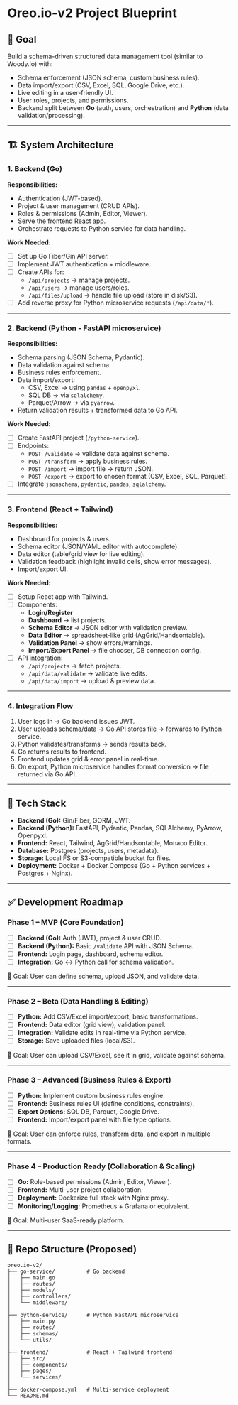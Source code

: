 # Oreo.io-v2 Project Blueprint

## 📌 Goal
Build a schema-driven structured data management tool (similar to Woody.io) with:
- Schema enforcement (JSON schema, custom business rules).
- Data import/export (CSV, Excel, SQL, Google Drive, etc.).
- Live editing in a user-friendly UI.
- User roles, projects, and permissions.
- Backend split between **Go** (auth, users, orchestration) and **Python** (data validation/processing).

---

## 🏗️ System Architecture

### 1. Backend (Go)
**Responsibilities:**
- Authentication (JWT-based).
- Project & user management (CRUD APIs).
- Roles & permissions (Admin, Editor, Viewer).
- Serve the frontend React app.
- Orchestrate requests to Python service for data handling.

**Work Needed:**
- [ ] Set up Go Fiber/Gin API server.
- [ ] Implement JWT authentication + middleware.
- [ ] Create APIs for:
  - `/api/projects` → manage projects.
  - `/api/users` → manage users/roles.
  - `/api/files/upload` → handle file upload (store in disk/S3).
- [ ] Add reverse proxy for Python microservice requests (`/api/data/*`).

---

### 2. Backend (Python - FastAPI microservice)
**Responsibilities:**
- Schema parsing (JSON Schema, Pydantic).
- Data validation against schema.
- Business rules enforcement.
- Data import/export:
  - CSV, Excel → using `pandas` + `openpyxl`.
  - SQL DB → via `sqlalchemy`.
  - Parquet/Arrow → via `pyarrow`.
- Return validation results + transformed data to Go API.

**Work Needed:**
- [ ] Create FastAPI project (`/python-service`).
- [ ] Endpoints:
  - `POST /validate` → validate data against schema.
  - `POST /transform` → apply business rules.
  - `POST /import` → import file → return JSON.
  - `POST /export` → export to chosen format (CSV, Excel, SQL, Parquet).
- [ ] Integrate `jsonschema`, `pydantic`, `pandas`, `sqlalchemy`.

---

### 3. Frontend (React + Tailwind)
**Responsibilities:**
- Dashboard for projects & users.
- Schema editor (JSON/YAML editor with autocomplete).
- Data editor (table/grid view for live editing).
- Validation feedback (highlight invalid cells, show error messages).
- Import/export UI.

**Work Needed:**
- [ ] Setup React app with Tailwind.
- [ ] Components:
  - **Login/Register**
  - **Dashboard** → list projects.
  - **Schema Editor** → JSON editor with validation preview.
  - **Data Editor** → spreadsheet-like grid (AgGrid/Handsontable).
  - **Validation Panel** → show errors/warnings.
  - **Import/Export Panel** → file chooser, DB connection config.
- [ ] API integration:
  - `/api/projects` → fetch projects.
  - `/api/data/validate` → validate live edits.
  - `/api/data/import` → upload & preview data.

---

### 4. Integration Flow
1. User logs in → Go backend issues JWT.
2. User uploads schema/data → Go API stores file → forwards to Python service.
3. Python validates/transforms → sends results back.
4. Go returns results to frontend.
5. Frontend updates grid & error panel in real-time.
6. On export, Python microservice handles format conversion → file returned via Go API.

---

## 🔑 Tech Stack
- **Backend (Go):** Gin/Fiber, GORM, JWT.
- **Backend (Python):** FastAPI, Pydantic, Pandas, SQLAlchemy, PyArrow, Openpyxl.
- **Frontend:** React, Tailwind, AgGrid/Handsontable, Monaco Editor.
- **Database:** Postgres (projects, users, metadata).
- **Storage:** Local FS or S3-compatible bucket for files.
- **Deployment:** Docker + Docker Compose (Go + Python services + Postgres + Nginx).

---

## ✅ Development Roadmap

### Phase 1 – MVP (Core Foundation)
- [ ] **Backend (Go):** Auth (JWT), project & user CRUD.
- [ ] **Backend (Python):** Basic `/validate` API with JSON Schema.
- [ ] **Frontend:** Login page, dashboard, schema editor.
- [ ] **Integration:** Go ↔ Python call for schema validation.

🎯 Goal: User can define schema, upload JSON, and validate data.

---

### Phase 2 – Beta (Data Handling & Editing)
- [ ] **Python:** Add CSV/Excel import/export, basic transformations.
- [ ] **Frontend:** Data editor (grid view), validation panel.
- [ ] **Integration:** Validate edits in real-time via Python service.
- [ ] **Storage:** Save uploaded files (local/S3).

🎯 Goal: User can upload CSV/Excel, see it in grid, validate against schema.

---

### Phase 3 – Advanced (Business Rules & Export)
- [ ] **Python:** Implement custom business rules engine.
- [ ] **Frontend:** Business rules UI (define conditions, constraints).
- [ ] **Export Options:** SQL DB, Parquet, Google Drive.
- [ ] **Frontend:** Import/export panel with file type options.

🎯 Goal: User can enforce rules, transform data, and export in multiple formats.

---

### Phase 4 – Production Ready (Collaboration & Scaling)
- [ ] **Go:** Role-based permissions (Admin, Editor, Viewer).
- [ ] **Frontend:** Multi-user project collaboration.
- [ ] **Deployment:** Dockerize full stack with Nginx proxy.
- [ ] **Monitoring/Logging:** Prometheus + Grafana or equivalent.

🎯 Goal: Multi-user SaaS-ready platform.

---

## 📂 Repo Structure (Proposed)
```
oreo.io-v2/
├── go-service/          # Go backend
│   ├── main.go
│   ├── routes/
│   ├── models/
│   ├── controllers/
│   └── middleware/
│
├── python-service/      # Python FastAPI microservice
│   ├── main.py
│   ├── routes/
│   ├── schemas/
│   └── utils/
│
├── frontend/            # React + Tailwind frontend
│   ├── src/
│   ├── components/
│   ├── pages/
│   └── services/
│
├── docker-compose.yml   # Multi-service deployment
└── README.md
```

